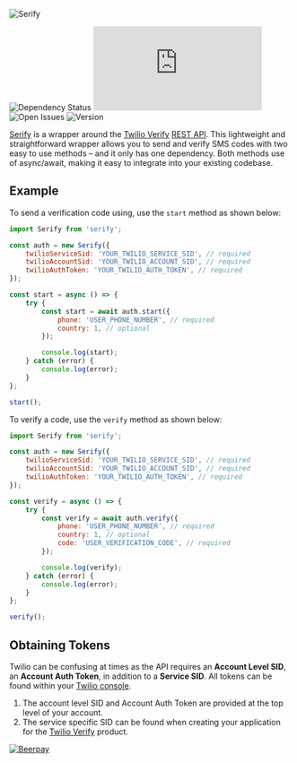 ![Serify](https://i.imgur.com/HFbmrGa.jpg)

![Dependency Status](https://img.shields.io/david/nparsons08/serify)
![Dependency Size](https://img.shields.io/github/size/nparsons08/serify/dist/index.js)
![Open Issues](https://img.shields.io/github/issues-raw/nparsons08/serify)
![Version](https://img.shields.io/npm/v/serify)

[Serify](https://www.npmjs.com/package/serify) is a wrapper around the [Twilio Verify](https://www.twilio.com/verify) [REST API](https://www.twilio.com/docs/verify/api). This lightweight and straightforward wrapper allows you to send and verify SMS codes with two easy to use methods – and it only has one dependency. Both methods use of async/await, making it easy to integrate into your existing codebase.

## Example

To send a verification code using, use the `start` method as shown below:

```javascript
import Serify from 'serify';

const auth = new Serify({
	twilioServiceSid: 'YOUR_TWILIO_SERVICE_SID', // required
	twilioAccountSid: 'YOUR_TWILIO_ACCOUNT_SID', // required
	twilioAuthToken: 'YOUR_TWILIO_AUTH_TOKEN', // required
});

const start = async () => {
	try {
		const start = await auth.start({
			phone: 'USER_PHONE_NUMBER', // required
			country: 1, // optional
		});

		console.log(start);
	} catch (error) {
		console.log(error);
	}
};

start();
```

To verify a code, use the `verify` method as shown below:

```javascript
import Serify from 'serify';

const auth = new Serify({
	twilioServiceSid: 'YOUR_TWILIO_SERVICE_SID', // required
	twilioAccountSid: 'YOUR_TWILIO_ACCOUNT_SID', // required
	twilioAuthToken: 'YOUR_TWILIO_AUTH_TOKEN', // required
});

const verify = async () => {
	try {
		const verify = await auth.verify({
			phone: 'USER_PHONE_NUMBER', // required
			country: 1, // optional
			code: 'USER_VERIFICATION_CODE', // required
		});

		console.log(verify);
	} catch (error) {
		console.log(error);
	}
};

verify();
```

## Obtaining Tokens

Twilio can be confusing at times as the API requires an **Account Level SID**, an **Account Auth Token**, in addition to a **Service SID**. All tokens can be found within your [Twilio console](https://www.twilio.com/console).

1. The account level SID and Account Auth Token are provided at the top level of your account.
2. The service specific SID can be found when creating your application for the [Twilio Verify](https://www.twilio.com/verify) product.

[![Beerpay](https://beerpay.io/nparsons08/serify/badge.svg)](https://beerpay.io/nparsons08/serify)
